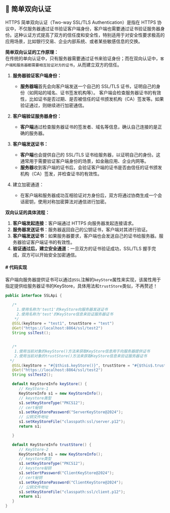 ## 🔁 简单双向认证

HTTPS 简单双向认证（Two-way SSL/TLS Authentication）是指在 HTTPS 协议中，不仅服务器通过证书验证客户端身份，客户端也需要通过证书验证服务器身份。这种认证方式提高了双方的信任度和安全性，特别适用于对安全性要求极高的应用场景，比如银行交易、企业内部系统、或者某些敏感信息的交换。

**简单双向认证的工作原理：**  
在传统的单向认证中，只有服务器需要通过证书来验证身份；而在双向认证中，`客户端和服务器都需要相互验证对方的证书`，从而建立双方的信任。

1. **服务器验证客户端身份：**

    - **服务器端**首先会向客户端发送一个自己的 SSL/TLS 证书，证明自己的身份（如网站的域名、证书签发机构等）。
      客户端会检查服务器证书的有效性，比如证书是否过期、是否被信任的证书颁发机构（CA）签发等。如果验证通过，则继续进行加密通信。
2. **客户端验证服务器身份：**

    - **客户端**通过检查服务器证书的签发者、域名等信息，确认自己连接的是正确的服务器。
3. **客户端发送证书：**

    - **客户端**也会提供自己的 SSL/TLS 证书给服务器，以证明自己的身份。这通常用于需要验证客户端身份的场景，如金融应用、企业内网等。
    - **服务器**收到客户端的证书后，会验证客户端的证书是否由信任的证书颁发机构（CA）签发，并检查证书的有效性。
4. 建立加密通道：

    - 在客户端和服务器成功互相验证对方身份后，双方将通过协商生成一个会话密钥，使用对称加密算法对通信进行加密。

**双向认证的具体流程：**

1. **客户端发起连接**：客户端通过 HTTPS 向服务器发起连接请求。
2. **服务器发送证书**：服务器返回自己的公钥证书，客户端对其进行验证。
3. **客户端发送证书**：如果服务器要求，客户端也会发送自己的证书给服务器。服务器验证客户端证书的有效性。
4. **验证通过后，建立安全通道**：一旦双方的证书验证成功，SSL/TLS 握手完成，双方可以开始安全加密通信。

#### # 代码实现
客户端向服务器提供证书可以通过`@SSL`注解的`keyStore`属性来实现，该属性用于指定提供给服务器证书的KeyStore，具体用法和`trustStore`类似，不再赘述！

```java
public interface SSLApi {

   /*
     1.使用名称为'test1'的keyStore向服务器发送证书
     2.使用名称为'test'的KeyStore信息来验证服务器证书
    */
   @SSL(keyStore = "test1", trustStore = "test")
   @Get("https://localhost:8864/ssl/test2")
   String sslTest();


   /*
    1.使用当前对象的keyStore()方法来获取KeyStore信息用于向服务器提供证书
    2.使用当前对象的trustStore()方法来获取KeyStore信息来验证服务器证书
  */
   @SSL(keyStore = "#{$this$.keyStore()}", trustStore = "#{$this$.trustStore()}")
   @Get("https://localhost:8864/ssl/test2")
   String sslTest2();

   default KeyStoreInfo keyStore() {
      // KeyStore-1
      KeyStoreInfo s1 = new KeyStoreInfo();
      // keystore类型
      s1.setKeyStoreType("PKCS12");
      // cert秘钥
      s1.setKeyStorePassword("ServerKeyStore@2024");
      // 公钥文件地址
      s1.setKeyStoreFile("classpath:ssl/server.p12");
      return s1;

   }

   default KeyStoreInfo trustStore() {
      // KeyStore-2
      KeyStoreInfo s1 = new KeyStoreInfo();
      // keystore类型
      s1.setKeyStoreType("PKCS12");
      // keystore秘钥
      s1.setCertPassword("ClientKeyStore@2024");
      // cert秘钥
      s1.setKeyStorePassword("ClientKeyStore@2024");
      // 公钥文件地址
      s1.setKeyStoreFile("classpath:ssl/client.p12");
      return s1;
   }
}
```